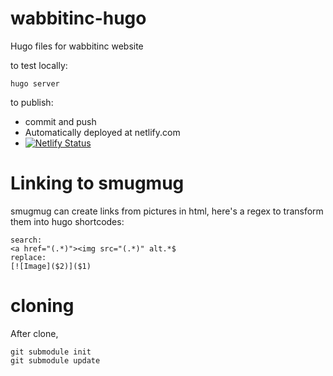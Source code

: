 # wabbitinc-hugo
Hugo files for wabbitinc website

to test locally:
```
hugo server
```

to publish:
- commit and push
- Automatically deployed at netlify.com
- [![Netlify Status](https://api.netlify.com/api/v1/badges/d91a952b-dd42-46f1-a789-ebb6f15eeb6b/deploy-status)](https://app.netlify.com/sites/suspicious-kalam-c9e593/deploys)


# Linking to smugmug
smugmug can create links from pictures in html, here's a regex to transform them into hugo shortcodes:

```
search:
<a href="(.*)"><img src="(.*)" alt.*$
replace:
[![Image]($2)]($1)
```

# cloning
After clone,
```
git submodule init
git submodule update
```